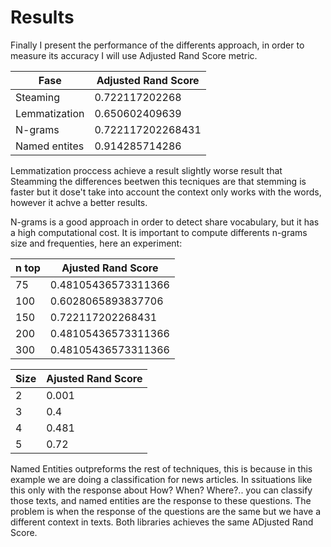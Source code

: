 # Results

Finally I present the performance of the differents approach, in order to measure its accuracy I will use Adjusted Rand Score metric.


|Fase          | Adjusted Rand Score|
| ---          | ---                |
|Steaming      | 0.722117202268     |
|Lemmatization |0.650602409639      |
|N-grams       |0.722117202268431   |
|Named entites | 0.914285714286     |



Lemmatization proccess achieve a result slightly worse result that Steamming the differences beetwen this tecniques are that stemming is 
faster but it dose't take into account the context only works with the words, however it achve a better results.

N-grams is a good approach in order to detect share vocabulary, but it has a high computational cost. It is important to compute differents
n-grams size and frequenties, here an experiment:

|n top      |Ajusted Rand Score  |
| ---       | ---                |
|75         |0.48105436573311366 |
|100        |0.6028065893837706  |
|150        |0.722117202268431   |
|200        |0.48105436573311366 |
|300        |0.48105436573311366 |


|Size | Ajusted Rand Score|
| --- | ---               |
|2    |0.001              |
|3    |0.4                |
|4    |0.481              |
|5    |0.72               |


Named Entities outpreforms the rest of techniques, this is because in this example we are doing a classification for news articles. In 
ssituations like this only with the response about How? When? Where?.. you can classify those texts, and named entities are the response to these
questions. The problem is when the response of the questions are the same but we have a different context in texts.
Both libraries achieves the same ADjusted Rand Score.




